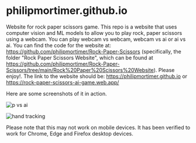 # philipmortimer.github.io
Website for rock paper scissors game.
This repo is a website that uses computer vision and ML models to allow you to play rock, paper scissors using a webcam.
You can play webcam vs webcam, webcam vs ai or ai vs ai.
You can find the code for the website at: https://github.com/philipmortimer/Rock-Paper-Scissors (specifically, the folder "Rock Paper Scissors Website", which
can be found at https://github.com/philipmortimer/Rock-Paper-Scissors/tree/main/Rock%20Paper%20Scissors%20Website).
Please enjoy!. The link to the website should be: https://philipmortimer.github.io or https://rock-paper-scissors-ai-game.web.app/

Here are some screenshots of it in action.

![p vs ai](https://user-images.githubusercontent.com/64362945/189450402-14857791-075d-40f8-bd46-517917c0b9df.png)

![hand tracking](https://user-images.githubusercontent.com/64362945/189450426-d835958d-872c-484d-83d0-10d55b6797db.png)

Please note that this may not work on mobile devices. It has been verified to work for Chrome, Edge and Firefox desktop devices.
